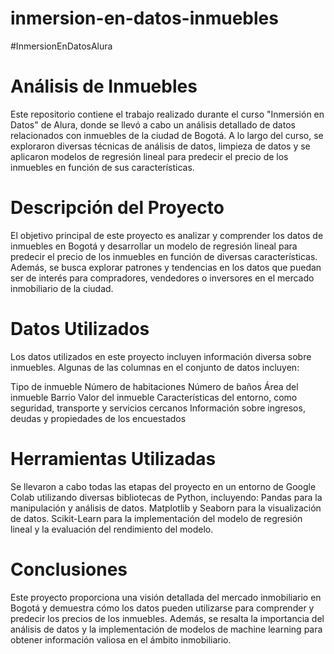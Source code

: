# inmersion-en-datos-inmuebles

#InmersionEnDatosAlura

# Análisis de Inmuebles
Este repositorio contiene el trabajo realizado durante el curso "Inmersión en Datos" de Alura, donde se llevó a cabo un análisis detallado de datos relacionados con inmuebles de la ciudad de Bogotá. A lo largo del curso, se exploraron diversas técnicas de análisis de datos, limpieza de datos y se aplicaron modelos de regresión lineal para predecir el precio de los inmuebles en función de sus características.

# Descripción del Proyecto
El objetivo principal de este proyecto es analizar y comprender los datos de inmuebles en Bogotá y desarrollar un modelo de regresión lineal para predecir el precio de los inmuebles en función de diversas características. Además, se busca explorar patrones y tendencias en los datos que puedan ser de interés para compradores, vendedores o inversores en el mercado inmobiliario de la ciudad.

# Datos Utilizados
Los datos utilizados en este proyecto incluyen información diversa sobre inmuebles. Algunas de las columnas en el conjunto de datos incluyen:

Tipo de inmueble
Número de habitaciones
Número de baños
Área del inmueble
Barrio
Valor del inmueble
Características del entorno, como seguridad, transporte y servicios cercanos
Información sobre ingresos, deudas y propiedades de los encuestados

# Herramientas Utilizadas
Se llevaron a cabo todas las etapas del proyecto en un entorno de Google Colab utilizando diversas bibliotecas de Python, incluyendo:
Pandas para la manipulación y análisis de datos.
Matplotlib y Seaborn para la visualización de datos.
Scikit-Learn para la implementación del modelo de regresión lineal y la evaluación del rendimiento del modelo.

# Conclusiones
Este proyecto proporciona una visión detallada del mercado inmobiliario en Bogotá y demuestra cómo los datos pueden utilizarse para comprender y predecir los precios de los inmuebles. Además, se resalta la importancia del análisis de datos y la implementación de modelos de machine learning para obtener información valiosa en el ámbito inmobiliario.
